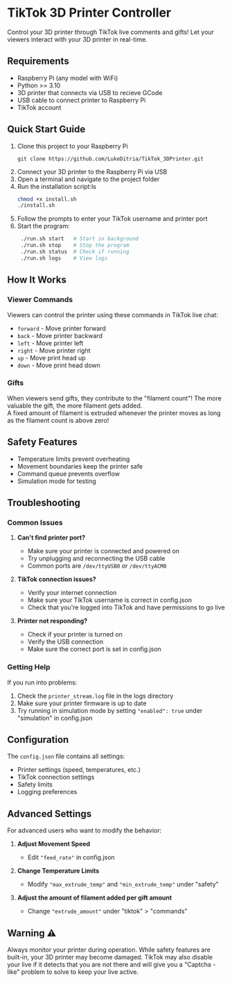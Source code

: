 # TikTok 3D Printer Controller

Control your 3D printer through TikTok live comments and gifts! Let your viewers interact with your 3D printer in real-time.

## Requirements

- Raspberry Pi (any model with WiFi)
- Python >= 3.10
- 3D printer that connects via USB to recieve GCode
- USB cable to connect printer to Raspberry Pi
- TikTok account

## Quick Start Guide

1. Clone this project to your Raspberry Pi
   ```commandline
   git clone https://github.com/LukeDitria/TikTok_3DPrinter.git
   ```
2. Connect your 3D printer to the Raspberry Pi via USB
3. Open a terminal and navigate to the project folder
4. Run the installation script:ls
   ```bash
   chmod +x install.sh 
   ./install.sh
   ```
5. Follow the prompts to enter your TikTok username and printer port
6. Start the program:
   ```bash
    ./run.sh start   # Start in background
    ./run.sh stop    # Stop the program
    ./run.sh status  # Check if running
    ./run.sh logs    # View logs
    ```

## How It Works

### Viewer Commands
Viewers can control the printer using these commands in TikTok live chat:
- `forward` - Move printer forward
- `back` - Move printer backward
- `left` - Move printer left
- `right` - Move printer right
- `up` - Move print head up
- `down` - Move print head down

### Gifts
When viewers send gifts, they contribute to the "filament count"! The more valuable the gift, the more filament gets added.<br>
A fixed amount of filament is extruded whenever the printer moves as long as the filament count is above zero!


## Safety Features

- Temperature limits prevent overheating
- Movement boundaries keep the printer safe
- Command queue prevents overflow
- Simulation mode for testing

## Troubleshooting

### Common Issues

1. **Can't find printer port?**
   - Make sure your printer is connected and powered on
   - Try unplugging and reconnecting the USB cable
   - Common ports are `/dev/ttyUSB0` or `/dev/ttyACM0`

2. **TikTok connection issues?**
   - Verify your internet connection
   - Make sure your TikTok username is correct in config.json
   - Check that you're logged into TikTok and have permissions to go live

3. **Printer not responding?**
   - Check if your printer is turned on
   - Verify the USB connection
   - Make sure the correct port is set in config.json

### Getting Help

If you run into problems:
1. Check the `printer_stream.log` file in the logs directory
2. Make sure your printer firmware is up to date
3. Try running in simulation mode by setting `"enabled": true` under "simulation" in config.json

## Configuration

The `config.json` file contains all settings:

- Printer settings (speed, temperatures, etc.)
- TikTok connection settings
- Safety limits
- Logging preferences

## Advanced Settings

For advanced users who want to modify the behavior:

1. **Adjust Movement Speed**
   - Edit `"feed_rate"` in config.json

2. **Change Temperature Limits**
   - Modify `"max_extrude_temp"` and `"min_extrude_temp"` under "safety"

3. **Adjust the amount of filament added per gift amount**
   - Change `"extrude_amount"` under "tiktok" > "commands"

## Warning ⚠️

Always monitor your printer during operation. While safety features are built-in, your 3D printer may become damaged. 
TikTok may also disable your live if it detects that you are not there and will give you a "Captcha - like" problem to solve to keep your live active.